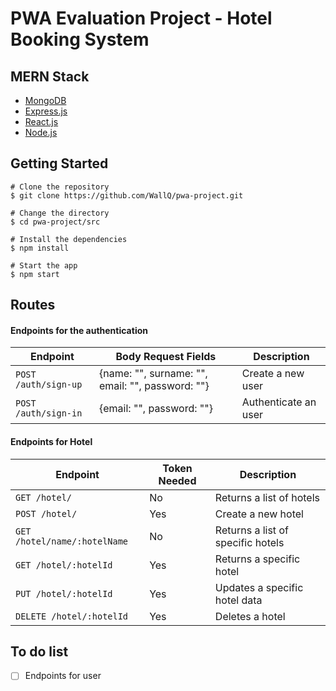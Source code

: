 # PWA Evaluation Project - Hotel Booking System

## MERN Stack

-   [MongoDB]
-   [Express.js]
-   [React.js]
-   [Node.js]

## Getting Started

```
# Clone the repository
$ git clone https://github.com/WallQ/pwa-project.git

# Change the directory
$ cd pwa-project/src

# Install the dependencies
$ npm install

# Start the app
$ npm start
```

## Routes

#### Endpoints for the authentication

| Endpoint             | Body Request Fields                              | Description          |
| -------------------- | ------------------------------------------------ | -------------------- |
| `POST /auth/sign-up` | {name: "", surname: "", email: "", password: ""} | Create a new user    |
| `POST /auth/sign-in` | {email: "", password: ""}                        | Authenticate an user |

#### Endpoints for Hotel

| Endpoint                     | Token Needed | Description                       |
| ---------------------------- | ------------ | --------------------------------- |
| `GET /hotel/`                | No           | Returns a list of hotels          |
| `POST /hotel/`               | Yes          | Create a new hotel                |
| `GET /hotel/name/:hotelName` | No           | Returns a list of specific hotels |
| `GET /hotel/:hotelId`        | Yes          | Returns a specific hotel          |
| `PUT /hotel/:hotelId`        | Yes          | Updates a specific hotel data     |
| `DELETE /hotel/:hotelId`     | Yes          | Deletes a hotel                   |

## To do list

-   [ ] Endpoints for user

[mongodb]: https://www.mongodb.com/
[express.js]: https://expressjs.com/
[react.js]: https://reactjs.org/
[node.js]: https://nodejs.org/
